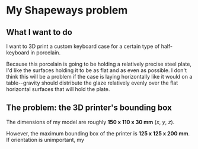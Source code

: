 
# My Shapeways problem

## What I want to do

I want to 3D print a custom keyboard case for a certain type of half-keyboard in porcelain.  

Because this porcelain is going to be 
holding a relatively precise steel plate, I'd like the surfaces holding it to be as flat and as even as possible.  I don't think this will be a problem if the case is laying horizontally like it would on a table--gravity should distribute the glaze relatively evenly over the flat horizontal surfaces that will hold the plate.

## The problem: the 3D printer's bounding box

The dimensions of my model are roughly **150 x 110 x 30 mm** (*x*, *y*, *z*). 

However, the maximum bounding box of the printer is **125 x 125 x 200 mm**.  If orientation is unimportant, my

